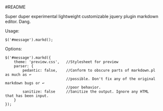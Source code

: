 #README

Super duper experimental lightweight customizable jquery plugin markdown editor. Dang.

Usage:
	
	$('#message').markd();

Options:
	
	$('#message').markd({
		theme: 'preview.css',	//Stylesheet for preview
		parser: {
			pedantic: false,	//Conform to obscure parts of markdown.pl as much as ↩								
								//possible. Don't fix any of the original markdown bugs or ↩ 								
								//poor behavior.
			sanitize: false		//Sanitize the output. Ignore any HTML that has been input.
		}
	});